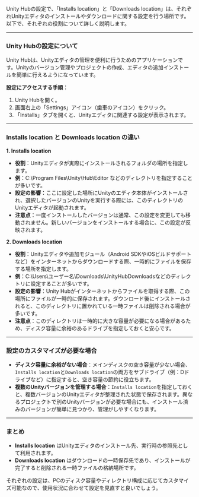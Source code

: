 Unity Hubの設定で、「Installs location」と「Downloads location」は、それぞれUnityエディタのインストールやダウンロードに関する設定を行う場所です。以下で、それぞれの役割について詳しく説明します。

---

### Unity Hubの設定について

Unity Hubは、Unityエディタの管理を便利に行うためのアプリケーションです。Unityのバージョン管理やプロジェクトの作成、エディタの追加インストールを簡単に行えるようになっています。

**設定にアクセスする手順**：
1. Unity Hubを開く。
2. 画面右上の「Settings」アイコン（歯車のアイコン）をクリック。
3. 「Installs」タブを開くと、Unityエディタに関連する設定が表示されます。

---

### Installs location と Downloads location の違い

**1. Installs location**
   - **役割**：Unityエディタが実際にインストールされるフォルダの場所を指定します。
   - **例**：C:\Program Files\Unity\Hub\Editor などのディレクトリを指定することが多いです。
   - **設定の影響**：ここに設定した場所にUnityのエディタ本体がインストールされ、選択したバージョンのUnityを実行する際には、このディレクトリのUnityエディタが起動されます。
   - **注意点**：一度インストールしたバージョンは通常、この設定を変更しても移動されません。新しいバージョンをインストールする場合に、この設定が反映されます。

**2. Downloads location**
   - **役割**：Unityエディタや追加モジュール（Android SDKやiOSビルドサポートなど）をインターネットからダウンロードする際、一時的にファイルを保存する場所を指定します。
   - **例**：C:\Users\ユーザー名\Downloads\UnityHubDownloadsなどのディレクトリに設定することが多いです。
   - **設定の影響**：Unity Hubがインターネットからファイルを取得する際、この場所にファイルが一時的に保存されます。ダウンロード後にインストールされると、このディレクトリに置かれている一時ファイルは削除される場合が多いです。
   - **注意点**：このディレクトリは一時的に大きな容量が必要になる場合があるため、ディスク容量に余裕のあるドライブを指定しておくと安心です。

---

### 設定のカスタマイズが必要な場合

- **ディスク容量に余裕がない場合**：メインディスクの空き容量が少ない場合、`Installs location`と`Downloads location`の両方をサブドライブ（例：Dドライブなど）に指定すると、空き容量の節約に役立ちます。
- **複数のUnityバージョンを管理する場合**：`Installs location`を指定しておくと、複数バージョンのUnityエディタが整理された状態で保存されます。異なるプロジェクトで別のUnityバージョンが必要な場合にも、インストール済みのバージョンが簡単に見つかり、管理がしやすくなります。

---

### まとめ

- **Installs location** はUnityエディタのインストール先、実行時の参照先として利用されます。
- **Downloads location** はダウンロードの一時保存先であり、インストールが完了すると削除される一時ファイルの格納場所です。

それぞれの設定は、PCのディスク容量やディレクトリ構成に応じてカスタマイズ可能なので、使用状況に合わせて設定を見直すと良いでしょう。